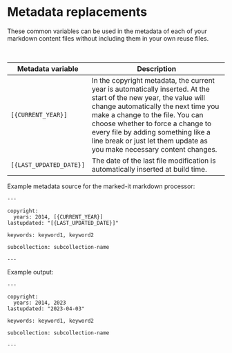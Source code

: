 <!--
# Copyright 2022, 2023 IBM Inc. All rights reserved
# SPDX-License-Identifier: Apache2.0
# Last updated: 2023-04-03
-->

# Metadata replacements
These common variables can be used in the metadata of each of your markdown content files without including them in your own reuse files.



<br />

|Metadata variable|Description|
|----------|-----------|
|`[{CURRENT_YEAR}]`|In the copyright metadata, the current year is automatically inserted. At the start of the new year, the value will change automatically the next time you make a change to the file. You can choose whether to force a change to every file by adding something like a line break or just let them update as you make necessary content changes.|
|`[{LAST_UPDATED_DATE}]`|The date of the last file modification is automatically inserted at build time.|

Example metadata source for the marked-it markdown processor:
```
---

copyright:
  years: 2014, [{CURRENT_YEAR}]
lastupdated: "[{LAST_UPDATED_DATE}]"

keywords: keyword1, keyword2

subcollection: subcollection-name

---
```

Example output:
```
---

copyright:
  years: 2014, 2023
lastupdated: "2023-04-03"

keywords: keyword1, keyword2

subcollection: subcollection-name

---
```
